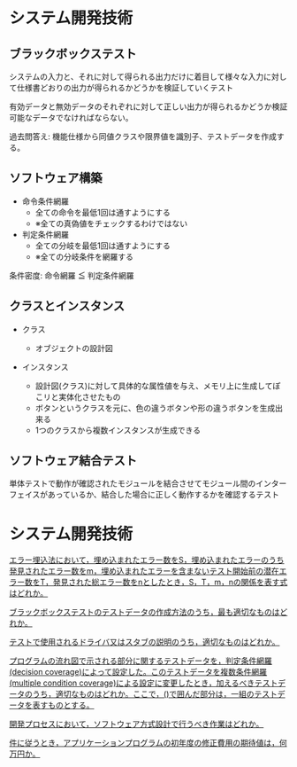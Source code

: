 # システム開発技術
## ブラックボックステスト
システムの入力と、それに対して得られる出力だけに着目して様々な入力に対して仕様書どおりの出力が得られるかどうかを検証していくテスト

有効データと無効データのそれぞれに対して正しい出力が得られるかどうか検証可能なデータでなければならない。

過去問答え:
機能仕様から同値クラスや限界値を識別子、テストデータを作成する。


## ソフトウェア構築
- 命令条件網羅
  - 全ての命令を最低1回は通すようにする
  - ※全ての真偽値をチェックするわけではない
- 判定条件網羅
  - 全ての分岐を最低1回は通すようにする
  - ※全ての分岐条件を網羅する

条件密度: 命令網羅 ≦ 判定条件網羅


## クラスとインスタンス
- クラス
  - オブジェクトの設計図

- インスタンス
  - 設計図(クラス)に対して具体的な属性値を与え、メモリ上に生成してぽこリと実体化させたもの
  - ボタンというクラスを元に、色の違うボタンや形の違うボタンを生成出来る
  - 1つのクラスから複数インスタンスが生成できる


## ソフトウェア結合テスト
単体テストで動作が確認されたモジュールを結合させてモジュール間のインターフェイスがあっているか、結合した場合に正しく動作するかを確認するテスト


# システム開発技術
[エラー埋込法において，埋め込まれたエラー数をS，埋め込まれたエラーのうち発見されたエラー数をm，埋め込まれたエラーを含まないテスト開始前の潜在エラー数をT，発見された総エラー数をnとしたとき，S，T，m，nの関係を表す式はどれか。](https://www.fe-siken.com/kakomon/01_aki/q47.html)


[ブラックボックステストのテストデータの作成方法のうち，最も適切なものはどれか。](https://www.fe-siken.com/kakomon/31_haru/q47.html)


[テストで使用されるドライバ又はスタブの説明のうち，適切なものはどれか。](https://www.fe-siken.com/kakomon/16_aki/q52.html)


[プログラムの流れ図で示される部分に関するテストデータを，判定条件網羅(decision coverage)によって設定した。このテストデータを複数条件網羅(multiple condition coverage)による設定に変更したとき，加えるべきテストデータのうち，適切なものはどれか。ここで，()で囲んだ部分は，一組のテストデータを表すものとする。](https://www.fe-siken.com/kakomon/30_haru/q49.html)


[開発プロセスにおいて，ソフトウェア方式設計で行うべき作業はどれか。](https://www.fe-siken.com/kakomon/28_haru/q46.html)


[件に従うとき，アプリケーションプログラムの初年度の修正費用の期待値は，何万円か。](https://www.fe-siken.com/kakomon/31_haru/q49.html)
